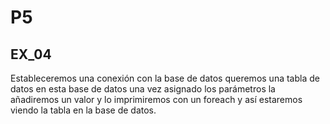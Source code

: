 # P5
## EX_04

Estableceremos una conexión con la base de datos queremos una tabla de datos en esta base de datos una vez asignado los parámetros la añadiremos un valor y lo imprimiremos con un foreach y así estaremos viendo la tabla en la base de datos.